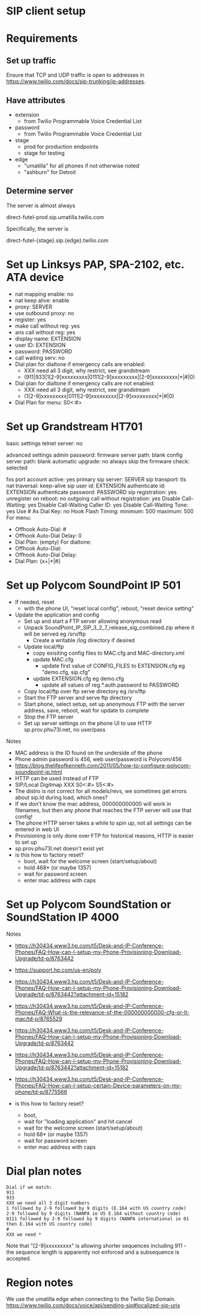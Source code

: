# SIP client setup

# Requirements

## Set up traffic

Ensure that TCP and UDP traffic is open to addresses in https://www.twilio.com/docs/sip-trunking/ip-addresses.

## Have attributes

- extension
  - from Twilio Programmable Voice Credential List
- password
  - from Twilio Programmable Voice Credential List
- stage
  - prod for production endpoints
  - stage for testing
- edge
  - "umatilla" for all phones if not otherwise noted
  - "ashburn" for Detroit

## Determine server

The server is almost always

  direct-futel-prod.sip.umatilla.twilio.com

Specifically, the server is

  direct-futel-{stage}.sip.{edge}.twilio.com

# Set up Linksys PAP, SPA-2102, etc. ATA device

- nat mapping enable: no
- nat keep alive: enable
- proxy: SERVER
- use outbound proxy: no
- register: yes
- make call without reg: yes
- ans call without reg: yes
- display name: EXTENSION
- user ID: EXTENSION
- password: PASSWORD
- call waiting serv: no
- Dial plan for dialtone if emergency calls are enabled:
  - XXX need all 3 digit, why restrict, see grandstream
  - (911|933|1[2-9]xxxxxxxxx|0111[2-9]xxxxxxxxx|[2-9]xxxxxxxxx|*|#|0)
- Dial plan for dialtone if emergency calls are not enabled:
  - XXX need all 3 digit, why restrict, see grandstream
  - (1[2-9]xxxxxxxxx|0111[2-9]xxxxxxxxx|[2-9]xxxxxxxxx|*|#|0)
- Dial Plan for menu:
  S0<:#>

# Set up Grandstream HT701

basic settings
telnet server: no

advanced settings
admin password:
firmware server path: blank
config server path: blank
automatic upgrade: no
always skip the firmware check: selected

fxs port
account active: yes
primary sip server: SERVER
sip transport: tls
nat traversal: keep-alive
sip user id: EXTENSION
authenticate id: EXTENSION
authenticate password: PASSWORD
sip registration: yes
unregister on reboot: no
outgoing call without registration: yes
Disable Call-Waiting: yes
Disable Call-Waiting Caller ID: yes
Disable Call-Waiting Tone: yes
Use # As Dial Key: no
Hook Flash Timing: minimum: 500 maximum: 500
For menu:
- Offhook Auto-Dial: #
- Offhook Auto-Dial Delay: 0
- Dial Plan: (empty)
For dialtone:
- Offhook Auto-Dial:
- Offhook Auto-Dial Delay:
- Dial Plan: {x+|*|#}

# Set up Polycom SoundPoint IP 501

- If needed, reset
  - with the phone UI, "reset local config", reboot, "reset device setting"
- Update the application and config
  - Set up and start a FTP server allowing anonymous read
  - Unpack SoundPoint_IP_SIP_3_2_7_release_sig_combined.zip where it will be served eg /srv/ftp
    - Create a writable /log directory if desired
  - Update local/ftp
    - copy exisiting config files to MAC.cfg and MAC-directory.xml
    - update MAC.cfg    
      - update first value of CONFIG_FILES to EXTENSION.cfg eg "demo.cfg, sip.cfg"
    - update EXTENSION.cfg eg demo.cfg
      - update all values of reg.*.auth.password to PASSWORD
  - Copy local/ftp over ftp serve directory eg /srv/ftp
  - Start the FTP server and serve ftp directory
  - Start phone, select setup, set up anonymous FTP with the server address, save, reboot, wait for update to complete
  - Stop the FTP server
  - Set up server settings on the phone UI to use HTTP sp.prov.phu73l.net, no user/pass

Notes
- MAC address is the ID found on the underside of the phone
- Phone admin password is 456, web user/password is Polycom/456
- https://blog.thelifeofkenneth.com/2011/05/how-to-configure-polycom-soundpoint-ip.html
- HTTP can be used instead of FTP
- SIP/Local Digitmap XXX S0<:#> S5<:#>
- The distro is not correct for all models/revs, we sometimes get errors about sip.ld during load, which ones?
- If we don't know the mac address, 000000000000 will work in filenames, but then any phone that reaches the FTP server will use that config!
- The phone HTTP server takes a while to spin up, not all settings can be entered in web UI
- Provisioning is only done over FTP for historical reasons, HTTP is easier to set up
- sp.prov.phu73l.net doesn't exist yet
- is this how to factory reset?
  - boot, wait for the welcome screen (start/setup/about)
  - hold 468* (or maybe 1357)
  - wait for password screen
  - enter mac address with caps

# Set up Polycom SoundStation or SoundStation IP 4000

Notes

- https://h30434.www3.hp.com/t5/Desk-and-IP-Conference-Phones/FAQ-How-can-I-setup-my-Phone-Provisioning-Download-Upgrade/td-p/8763442
- https://support.hp.com/us-en/poly
- https://h30434.www3.hp.com/t5/Desk-and-IP-Conference-Phones/FAQ-How-can-I-setup-my-Phone-Provisioning-Download-Upgrade/td-p/8763442?attachment-id=15182
- https://h30434.www3.hp.com/t5/Desk-and-IP-Conference-Phones/FAQ-What-is-the-relevance-of-the-000000000000-cfg-or-lt-mac/td-p/8765529
- https://h30434.www3.hp.com/t5/Desk-and-IP-Conference-Phones/FAQ-How-can-I-setup-my-Phone-Provisioning-Download-Upgrade/td-p/8763442
- https://h30434.www3.hp.com/t5/Desk-and-IP-Conference-Phones/FAQ-How-can-I-setup-my-Phone-Provisioning-Download-Upgrade/td-p/8763442?attachment-id=15182
- https://h30434.www3.hp.com/t5/Desk-and-IP-Conference-Phones/FAQ-How-can-I-setup-certain-Device-parameters-on-my-phone/td-p/8775566

- is this how to factory reset?
  - boot,
  - wait for "loading application" and hit cancel
  - wait for the welcome screen (start/setup/about)
  - hold 68* (or maybe 1357)
  - wait for password screen
  - enter mac address with caps

# Dial plan notes

    Dial if we match:
    911
    933
    XXX we need all 3 digit numbers
    1 followed by 2-9 followed by 9 digits (E.164 with US country code)
    2-9 followed by 9 digits (NANPA ie US E.164 without country code)
    0111 followed by 2-9 followed by 9 digits (NANPA international ie 01 then E.164 with US country code)
    #
    XXX we need *

Note that "[2-9]xxxxxxxxx" is allowing shorter sequences including 911 - the sequence length is apparently not enforced and a subsequence is accepted.

# Region notes

We use the umatilla edge when connecting to the Twilio Sip Domain.
https://www.twilio.com/docs/voice/api/sending-sip#localized-sip-uris
